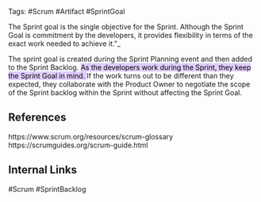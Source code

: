 Tags: #Scrum #Artifact #SprintGoal

The Sprint goal is the single objective for the Sprint. Although the Sprint Goal is commitment by the developers, it provides flexibility in terms of the exact work needed to achieve it."_

The sprint goal is created during the Sprint Planning event and then added to the Sprint Backlog. <mark style="background: #D2B3FFA6;">As the developers work during the Sprint, they keep the Sprint Goal in mind.
</mark> If the work turns out to be different than they expected, they collaborate with the Product Owner to negotiate the scope of the Sprint backlog within the Sprint without affecting the Sprint Goal.
<h2>References</h2>
https://www.scrum.org/resources/scrum-glossary
https://scrumguides.org/scrum-guide.html
<h2>Internal Links</h2>
#Scrum #SprintBacklog 